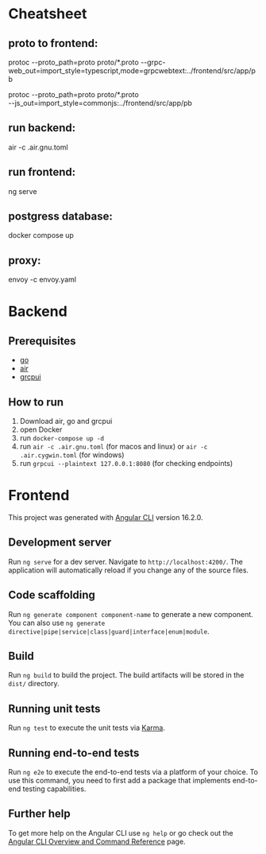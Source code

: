 # Cheatsheet
## proto to frontend:
protoc --proto_path=proto proto/*.proto --grpc-web_out=import_style=typescript,mode=grpcwebtext:../frontend/src/app/pb

protoc --proto_path=proto proto/*.proto \
    --js_out=import_style=commonjs:../frontend/src/app/pb

## run backend:
air -c .air.gnu.toml

## run frontend:
ng serve

## postgress database:
docker compose up

## proxy:
envoy -c envoy.yaml

# Backend

## Prerequisites

- [go](https://go.dev/doc/install)
- [air](https://github.com/cosmtrek/air)
- [grcpui](https://github.com/fullstorydev/grpcui/releases)

## How to run

1. Download air, go and grcpui
2. open Docker
3. run `docker-compose up -d`
4. run `air -c .air.gnu.toml` (for macos and linux) or `air -c .air.cygwin.toml` (for windows)
5. run `grpcui --plaintext 127.0.0.1:8080` (for checking endpoints)

# Frontend

This project was generated with [Angular CLI](https://github.com/angular/angular-cli) version 16.2.0.

## Development server

Run `ng serve` for a dev server. Navigate to `http://localhost:4200/`. The application will automatically reload if you change any of the source files.

## Code scaffolding

Run `ng generate component component-name` to generate a new component. You can also use `ng generate directive|pipe|service|class|guard|interface|enum|module`.

## Build

Run `ng build` to build the project. The build artifacts will be stored in the `dist/` directory.

## Running unit tests

Run `ng test` to execute the unit tests via [Karma](https://karma-runner.github.io).

## Running end-to-end tests

Run `ng e2e` to execute the end-to-end tests via a platform of your choice. To use this command, you need to first add a package that implements end-to-end testing capabilities.

## Further help

To get more help on the Angular CLI use `ng help` or go check out the [Angular CLI Overview and Command Reference](https://angular.io/cli) page.

